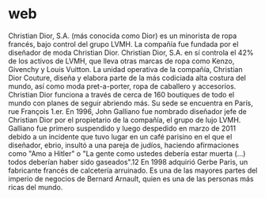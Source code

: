 # web
Christian Dior, S.A. (más conocida como Dior) es un minorista de ropa francés, bajo control del grupo LVMH. La compañía fue fundada por el diseñador de moda Christian Dior.  Christian Dior, S.A. en sí controla el 42% de los activos de LVMH, que lleva otras marcas de ropa como Kenzo, Givenchy y Louis Vuitton.  La unidad operativa de la compañía, Christian Dior Couture, diseña y elabora parte de la más codiciada alta costura del mundo, así como moda pret-a-porter, ropa de caballero y accesorios. Christian Dior funciona a través de cerca de 160 boutiques de todo el mundo con planes de seguir abriendo más. Su sede se encuentra en París, rue François 1.er.  En 1996, John Galliano fue nombrado diseñador jefe de Christian Dior por el propietario de la compañía, el grupo de lujo LVMH. Galliano fue primero suspendido y luego despedido en marzo de 2011 debido a un incidente que tuvo lugar en un café parisino en el que el diseñador, ebrio, insultó a una pareja de judíos, haciendo afirmaciones como "Amo a Hitler" o "La gente como ustedes debería estar muerta (...) todos deberían haber sido gaseados".1​2​  En 1998 adquirió Gerbe Paris, un fabricante francés de calcetería arruinado. Es una de las mayores partes del imperio de negocios de Bernard Arnault, quien es una de las personas más ricas del mundo.
